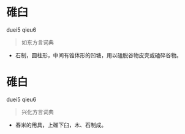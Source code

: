 # 碓臼
duei5 qieu6
> 如东方言词典
- 石制，圆柱形，中间有锥体形的凹塘，用以磕脱谷物皮壳或磕碎谷物。

# 碓白
duei5 qieu6
> 兴化方言词典
- 舂米的用具，上碓下臼，木、石制成。

